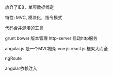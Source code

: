 放弃了IE8，单项数据绑定

特性:
MVC, 模块化，指令模式

代码合并混淆的工具

grunt
bower 版本管理
http-server  启动http服务

angular.js  是一个MVC框架
vue.js
react.js 框架大而全

ngRoute

angular依赖注入
